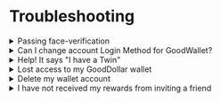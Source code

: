 # Troubleshooting

<details>

<summary>Passing face-verification</summary>

To claim free G$’s, you’ll need to go through a short Face Verification (FV) process to verify that you are a unique and live user. This is to prevent duplicate accounts and misuse of the system.

Here are some tips to successfully complete the face verification so you can access your GoodDollar wallet. That’s where the fun begins.

* The face verification has strong requirements for image quality (e.g. image detail and color balance). Make sure your selfie is high-resolution (check your camera settings), not blurry, and has lots of light.

If you get the error message that your image “won't pass liveness check,” try these tricks:

* Adjust the lights in the room you're passing FV. Your face shouldn't be overexposed or too dark, having pixel artifacts.
* Clean your webcam lens using the special lens cleaning wipes (for digital cams) or LCD display cleaning wipes or at least with a soft cloth and isopropyl alcohol.
* Adjust your webcam settings. Make sure you are using the highest resolution setting possible.
* Check your webcam connection. Some webcam models require a USB 3.0 or type C connection to provide the maximum resolution
* Try using another webcam with a higher resolution (more megapixels) to pass the face verification step. You can also try using a smart phone camera (yours or a friends) to complete the step.&#x20;

</details>

<details>

<summary>Can I change account Login Method for GoodWallet?</summary>

No, you can’t change your login method for GoodWallet. However, you can delete your wallet account and create a new one. Just make sure to transfer your G$ to another wallet before deleting the old wallet account so you don’t lose them.

If you need to do it, follow these steps:

1. Create a new wallet account using a different log-in method.
2. Do not click "claim" on the new account to avoid passing the Face Verification process. This wallet can still receive funds.
3. Go to your profile in the new account and copy your new wallet address.
4. Log out of your new wallet account.
5. Log in to your old wallet account and send your G$ to your new wallet address.
6. After you’ve confirmed the funds were sent successfully, go to the menu, select "Settings," and choose "Delete Account." Follow the prompts to confirm.
7. You will get a message that your account is being deleted. Then you have to wait 24 hours . Wait 24 hours after deleting your old account. After waiting, go to your new account and hit “Claim”. It will then take you through the Face Verification process again
8. You now have a new wallet account where you can claim everyday!

Please note that while doing this process, you will have to wait 24 hours, so you will miss a claim for one day.

</details>

<details>

<summary>Help! It says "I have a Twin"</summary>

If you are seeing this message, it is likely because you have created two GoodWallet accounts. Try to recall which other sign-up method you used in the past to create your account.

If this is the case, you will need to delete the new account you created. A helpful indicator of a new account is the absence of any transactions in the wallet. This indicates that you have never been able to claim from this wallet since you already have an existing one.

To delete an account in the GoodWallet, follow these steps:

1. Go to the GoodWallet menu on the top right of your screen, select "Settings," and choose "Delete Account." Follow the prompts to confirm.
2. You will get a message that your account is being deleted. Then you have to wait 24 hours
3. You will get a message that your wallet account is being deleted. Wait 24 hours after deleting your old account to be able to claim on your other wallet account without encountering a twin error.

</details>

<details>

<summary>Lost access to my GoodDollar wallet</summary>

If you lose access to your account entirely, you can still access and claim from GoodDapp if you have exported your G$ wallet or possess the [private key required for exporting your G$ wallet](wallet-and-products/goodwallet.md#where-can-i-find-my-private-key).

</details>

<details>

<summary>Delete  my wallet account</summary>

To delete your wallet account, follow these steps:

1. Open your GoodWallet and click on the menu icon located at the top right corner.
2. Select “Settings” from the menu.
3. Tap on “Delete Account” at the bottom of your screen.
4. Confirm by tapping the red “Delete” button.

Before deleting your wallet account, ensure you've transferred your funds to another wallet to prevent loss.

After deleting your account, you may opt to open a new one. However, please refrain from attempting to claim or undergo face verification for at least 24 hours after deleting your previous account.

</details>

<details>

<summary>I have not received my rewards from inviting a friend</summary>

To check your invitee status, go to the Rewards section of your GoodWallet, located on the bottom left sidebar.

If your invitee is labeled as "Pending," it indicates that they have not yet made their first claim. Once they do, you'll receive your reward.

If you do not see your invitee listed, it means they haven't utilized your invite link or input your invite code during account creation. In such instances, kindly resend your link to your invitee and request them to navigate to their Referral screen, where they can paste your code into the designated field labeled "Use Invite Code”

</details>

